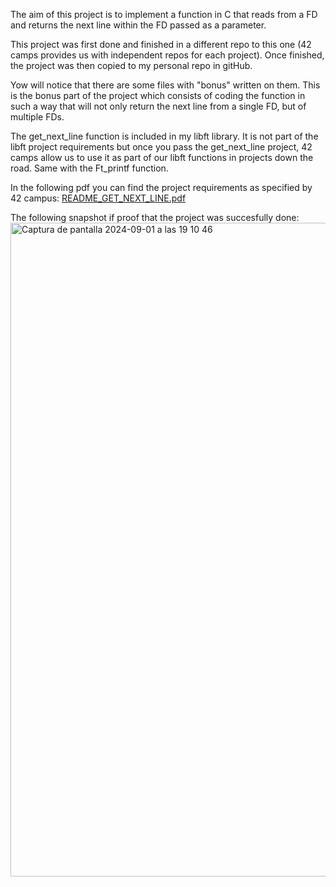 The aim of this project is to implement a function in C that reads from a FD and returns the next line within the FD passed as a parameter.

This project was first done and finished in a different repo to this one (42 camps provides us with independent repos for each project). Once finished, the project was then copied to my personal repo in gitHub.

Yow will notice that there are some files with "bonus" written on them. This is the bonus part of the project which consists of coding the function in such a way that will not only return the next line from a single FD, but of multiple FDs. 

The get_next_line function is included in my libft library. It is not part of the libft project requirements but once you pass the get_next_line project, 42 camps allow us to use it as part of our libft functions in projects down the road. Same with the Ft_printf function.

In the following pdf you can find the project requirements as specified by 42 campus: [README_GET_NEXT_LINE.pdf](https://github.com/Alvicina/Get_Next_Line/files/15310043/README_GET_NEXT_LINE.pdf)

The following snapshot if proof that the project was succesfully done:
<img width="1046" alt="Captura de pantalla 2024-09-01 a las 19 10 46" src="https://github.com/user-attachments/assets/d4b75d6f-181b-4cd5-8b67-4196abbd1701">
